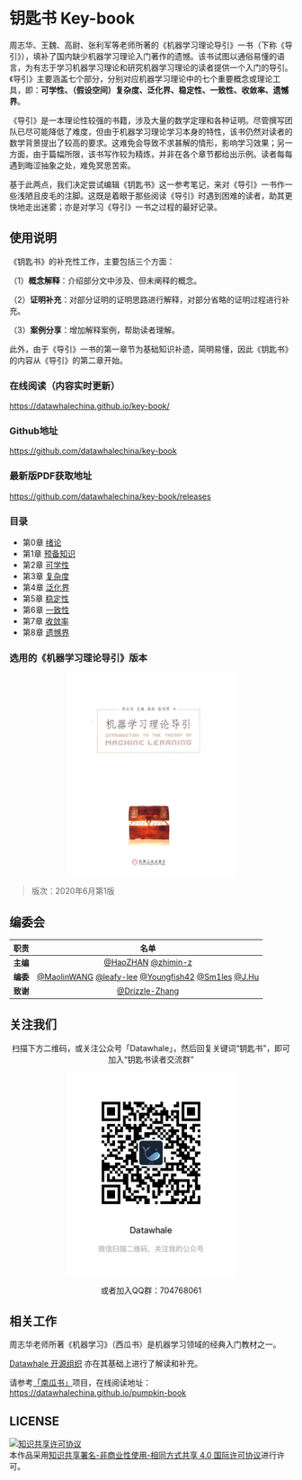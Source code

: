 # 钥匙书 Key-book

周志华、王魏、高尉、张利军等老师所著的《机器学习理论导引》一书（下称《导引》），填补了国内缺少机器学习理论入门著作的遗憾。该书试图以通俗易懂的语言，为有志于学习机器学习理论和研究机器学习理论的读者提供一个入门的导引。《导引》主要涵盖七个部分，分别对应机器学习理论中的七个重要概念或理论工具，即：**可学性、（假设空间）复杂度、泛化界、稳定性、一致性、收敛率、遗憾界**。

《导引》是一本理论性较强的书籍，涉及大量的数学定理和各种证明。尽管撰写团队已尽可能降低了难度，但由于机器学习理论学习本身的特性，该书仍然对读者的数学背景提出了较高的要求。这难免会导致不求甚解的情形，影响学习效果；另一方面，由于篇幅所限，该书写作较为精炼，并非在各个章节都给出示例。读者每每遇到晦涩抽象之处，难免冥思苦索。

基于此两点，我们决定尝试编辑《钥匙书》这一参考笔记，来对《导引》一书作一些浅陋且皮毛的注脚。这既是着眼于那些阅读《导引》时遇到困难的读者，助其更快地走出迷雾；亦是对学习《导引》一书之过程的最好记录。

## 使用说明

《钥匙书》的补充性工作，主要包括三个方面：

（1）**概念解释**：介绍部分文中涉及、但未阐释的概念。

（2）**证明补充**：对部分证明的证明思路进行解释，对部分省略的证明过程进行补充。

（3）**案例分享**：增加解释案例，帮助读者理解。

此外，由于《导引》一书的第一章节为基础知识补遗，简明易懂，因此《钥匙书》的内容从《导引》的第二章开始。

### 在线阅读（内容实时更新）
https://datawhalechina.github.io/key-book/

### Github地址
https://github.com/datawhalechina/key-book

### 最新版PDF获取地址
https://github.com/datawhalechina/key-book/releases


### 目录

- 第0章 [绪论](https://datawhalechina.github.io/key-book/#/chapter0)
- 第1章 [预备知识](https://datawhalechina.github.io/key-book/#/chapter1)
- 第2章 [可学性](https://datawhalechina.github.io/key-book/#/chapter2)
- 第3章 [复杂度](https://datawhalechina.github.io/key-book/#/chapter3)
- 第4章 [泛化界](https://datawhalechina.github.io/key-book/#/chapter4)
- 第5章 [稳定性](https://datawhalechina.github.io/key-book/#/chapter5)
- 第6章 [一致性](https://datawhalechina.github.io/key-book/#/chapter6)
- 第7章 [收敛率](https://datawhalechina.github.io/key-book/#/chapter7)
- 第8章 [遗憾界](https://datawhalechina.github.io/key-book/#/chapter8)

### 选用的《机器学习理论导引》版本

<center><img src="docs/images/original_book.png" width="300" height= "360"></center>

> 版次：2020年6月第1版<br>

## 编委会

| 职责 | 名单 |
| :---: | :---: |
| **主编** | [@HaoZHAN](https://github.com/zhanhao93) [@zhimin-z](https://github.com/zhimin-z) |
| **编委** | [@MaolinWANG](https://github.com/mlw67) [@leafy-lee](https://github.com/leafy-lee) [@Youngfish42](https://github.com/youngfish42) [@Sm1les](https://github.com/Sm1les) [@J.Hu](https://github.com/inlmouse)|
| **致谢** | [@Drizzle-Zhang](https://github.com/Drizzle-Zhang) |



## 关注我们
<div align=center>
<p>扫描下方二维码，或关注公众号「Datawhale」，然后回复关键词“钥匙书”，即可加入“钥匙书读者交流群”</p>
<img src="docs/images/qr_code.jpg" width="300" height= "360">
<p>或者加入QQ群：704768061</p>
</div>


## 相关工作

周志华老师所著《机器学习》（西瓜书）是机器学习领域的经典入门教材之一。

[Datawhale 开源组织](https://github.com/datawhalechina) 亦在其基础上进行了解读和补充。

请参考[「南瓜书」](https://github.com/datawhalechina/pumpkin-book)项目，在线阅读地址：https://datawhalechina.github.io/pumpkin-book



## LICENSE

<a rel="license" href="http://creativecommons.org/licenses/by-nc-sa/4.0/"><img alt="知识共享许可协议" style="border-width:0" src="https://img.shields.io/badge/license-CC%20BY--NC--SA%204.0-lightgrey" /></a><br />本作品采用<a rel="license" href="http://creativecommons.org/licenses/by-nc-sa/4.0/">知识共享署名-非商业性使用-相同方式共享 4.0 国际许可协议</a>进行许可。
